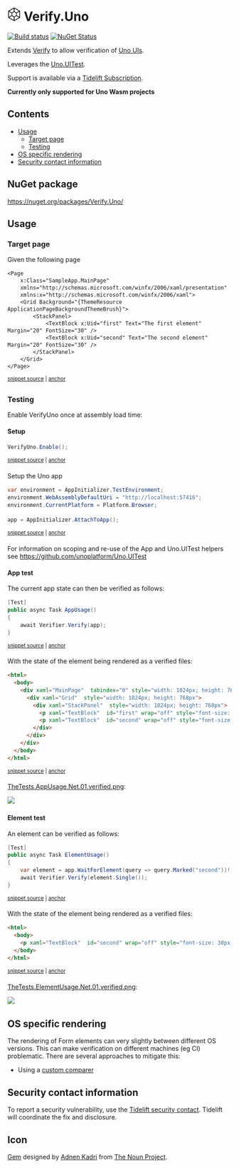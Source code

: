 <!--
GENERATED FILE - DO NOT EDIT
This file was generated by [MarkdownSnippets](https://github.com/SimonCropp/MarkdownSnippets).
Source File: /readme.source.md
To change this file edit the source file and then run MarkdownSnippets.
-->

# <img src="/src/icon.png" height="30px"> Verify.Uno

[![Build status](https://ci.appveyor.com/api/projects/status/rbkfpdk6o1cc3ih9?svg=true)](https://ci.appveyor.com/project/SimonCropp/verify-uno)
[![NuGet Status](https://img.shields.io/nuget/v/Verify.Uno.svg)](https://www.nuget.org/packages/Verify.Uno/)

Extends [Verify](https://github.com/VerifyTests/Verify) to allow verification of [Uno UIs](https://platform.uno/).

Leverages the [Uno.UITest](https://github.com/unoplatform/Uno.UITest).

Support is available via a [Tidelift Subscription](https://tidelift.com/subscription/pkg/nuget-verify.uno?utm_source=nuget-verify.uno&utm_medium=referral&utm_campaign=enterprise).

**Currently only supported for Uno Wasm projects**

<!-- toc -->
## Contents

  * [Usage](#usage)
    * [Target page](#target-page)
    * [Testing](#testing)
  * [OS specific rendering](#os-specific-rendering)
  * [Security contact information](#security-contact-information)<!-- endtoc -->


## NuGet package

https://nuget.org/packages/Verify.Uno/


## Usage


### Target page

Given the following page

<!-- snippet: MainPage.xaml -->
<a id='snippet-MainPage.xaml'/></a>
```xaml
<Page
    x:Class="SampleApp.MainPage"
    xmlns="http://schemas.microsoft.com/winfx/2006/xaml/presentation"
    xmlns:x="http://schemas.microsoft.com/winfx/2006/xaml">
    <Grid Background="{ThemeResource ApplicationPageBackgroundThemeBrush}">
        <StackPanel>
            <TextBlock x:Uid="first" Text="The first element" Margin="20" FontSize="30" />
            <TextBlock x:Uid="second" Text="The second element" Margin="20" FontSize="30" />
        </StackPanel>
    </Grid>
</Page>
```
<sup><a href='/src/SampleApp.Wasm/MainPage.xaml#L1-L11' title='File snippet `MainPage.xaml` was extracted from'>snippet source</a> | <a href='#snippet-MainPage.xaml' title='Navigate to start of snippet `MainPage.xaml`'>anchor</a></sup>
<!-- endsnippet -->


### Testing

Enable VerifyUno once at assembly load time:


#### Setup

<!-- snippet: Enable -->
<a id='snippet-enable'/></a>
```cs
VerifyUno.Enable();
```
<sup><a href='/src/Tests/TheTests.cs#L46-L48' title='File snippet `enable` was extracted from'>snippet source</a> | <a href='#snippet-enable' title='Navigate to start of snippet `enable`'>anchor</a></sup>
<!-- endsnippet -->

Setup the Uno app

<!-- snippet: UnoAppSetup -->
<a id='snippet-unoappsetup'/></a>
```cs
var environment = AppInitializer.TestEnvironment;
environment.WebAssemblyDefaultUri = "http://localhost:57416";
environment.CurrentPlatform = Platform.Browser;

app = AppInitializer.AttachToApp();
```
<sup><a href='/src/Tests/TheTests.cs#L35-L41' title='File snippet `unoappsetup` was extracted from'>snippet source</a> | <a href='#snippet-unoappsetup' title='Navigate to start of snippet `unoappsetup`'>anchor</a></sup>
<!-- endsnippet -->

For information on scoping and re-use of the App and Uno.UITest helpers see https://github.com/unoplatform/Uno.UITest


#### App test

The current app state can then be verified as follows:

<!-- snippet: AppUsage -->
<a id='snippet-appusage'/></a>
```cs
[Test]
public async Task AppUsage()
{
    await Verifier.Verify(app);
}
```
<sup><a href='/src/Tests/TheTests.cs#L16-L22' title='File snippet `appusage` was extracted from'>snippet source</a> | <a href='#snippet-appusage' title='Navigate to start of snippet `appusage`'>anchor</a></sup>
<!-- endsnippet -->

With the state of the element being rendered as a verified files:

<!-- snippet: TheTests.AppUsage.Net.00.verified.html -->
<a id='snippet-TheTests.AppUsage.Net.00.verified.html'/></a>
```html
<html>
  <body>
    <div xaml="MainPage"  tabindex="0" style="width: 1024px; height: 768px">
      <div xaml="Grid"  style="width: 1024px; height: 768px">
        <div xaml="StackPanel"  style="width: 1024px; height: 768px">
          <p xaml="TextBlock"  id="first" wrap="off" style="font-size: 30px; top: 20px; left: 20px; width: 984px; height: 40px">The first element</p>
          <p xaml="TextBlock"  id="second" wrap="off" style="font-size: 30px; top: 100px; left: 20px; width: 984px; height: 40px">The second element</p>
        </div>
      </div>
    </div>
  </body>
</html>
```
<sup><a href='/src/Tests/TheTests.AppUsage.Net.00.verified.html#L1-L12' title='File snippet `TheTests.AppUsage.Net.00.verified.html` was extracted from'>snippet source</a> | <a href='#snippet-TheTests.AppUsage.Net.00.verified.html' title='Navigate to start of snippet `TheTests.AppUsage.Net.00.verified.html`'>anchor</a></sup>
<!-- endsnippet -->

[TheTests.AppUsage.Net.01.verified.png](/src/Tests/TheTests.AppUsage.Net.01.verified.png):

<img src="/src/Tests/TheTests.AppUsage.Net.01.verified.png" width="400px">


#### Element test

An element can be verified as follows:

<!-- snippet: ElementUsage -->
<a id='snippet-elementusage'/></a>
```cs
[Test]
public async Task ElementUsage()
{
    var element = app.WaitForElement(query => query.Marked("second"))!;
    await Verifier.Verify(element.Single());
}
```
<sup><a href='/src/Tests/TheTests.cs#L24-L31' title='File snippet `elementusage` was extracted from'>snippet source</a> | <a href='#snippet-elementusage' title='Navigate to start of snippet `elementusage`'>anchor</a></sup>
<!-- endsnippet -->

With the state of the element being rendered as a verified files:

<!-- snippet: TheTests.ElementUsage.Net.00.verified.html -->
<a id='snippet-TheTests.ElementUsage.Net.00.verified.html'/></a>
```html
<html>
  <body>
    <p xaml="TextBlock"  id="second" wrap="off" style="font-size: 30px; top: 100px; left: 20px; width: 984px; height: 40px">The second element</p>
  </body>
</html>
```
<sup><a href='/src/Tests/TheTests.ElementUsage.Net.00.verified.html#L1-L5' title='File snippet `TheTests.ElementUsage.Net.00.verified.html` was extracted from'>snippet source</a> | <a href='#snippet-TheTests.ElementUsage.Net.00.verified.html' title='Navigate to start of snippet `TheTests.ElementUsage.Net.00.verified.html`'>anchor</a></sup>
<!-- endsnippet -->

[TheTests.ElementUsage.Net.01.verified.png](/src/Tests/TheTests.ElementUsage.Net.01.verified.png):

<img src="/src/Tests/TheTests.ElementUsage.Net.01.verified.png" width="400px">


## OS specific rendering

The rendering of Form elements can very slightly between different OS versions. This can make verification on different machines (eg CI) problematic. There are several approaches to mitigate this:

 * Using a [custom comparer](https://github.com/VerifyTests/Verify/blob/master/docs/comparer.md)


## Security contact information

To report a security vulnerability, use the [Tidelift security contact](https://tidelift.com/security). Tidelift will coordinate the fix and disclosure.


## Icon

[Gem](https://thenounproject.com/term/gem/2247823/) designed by [Adnen Kadri](https://thenounproject.com/adnen.kadri/) from [The Noun Project](https://thenounproject.com/creativepriyanka).
